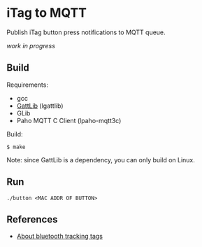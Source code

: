 # iTag to MQTT

Publish iTag button press notifications to MQTT queue.

*work in progress*

## Build

Requirements:

- gcc
- [GattLib](https://github.com/labapart/gattlib) (lgattlib)
- GLib 
- Paho MQTT C Client (lpaho-mqtt3c)

Build:

```
$ make
```

Note: since GattLib is a dependency, you can only build on Linux.

## Run

```
./button <MAC ADDR OF BUTTON>
```

## References

- [About bluetooth tracking tags](https://github.com/sputnikdev/eclipse-smarthome-bluetooth-binding/blob/master/tags.md)